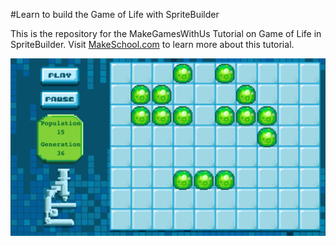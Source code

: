 #Learn to build the Game of Life with SpriteBuilder

This is the repository for the MakeGamesWithUs Tutorial on Game of Life in SpriteBuilder. Visit [MakeSchool.com](https://www.makeschool.com/tutorials/game-of-life-spritebuilder/) to learn more about this tutorial.

![image](GOL.png)
